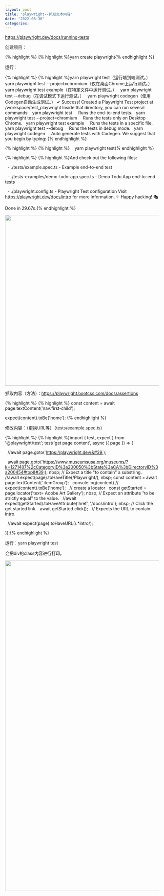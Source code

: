 ```yaml
---
layout: post
title: "playwright--抓取文本内容"
date: "2022-08-30"
categories: 
---
```

<p><a href="https://playwright.dev/docs/running-tests">https://playwright.dev/docs/running-tests</a></p>

<p>创建项目：</p>

{% highlight %}
{% highlight %}yarn create playwright{% endhighlight %}

<p>运行：</p>

{% highlight %}
{% highlight %}yarn playwright test（运行端到端测试。）
&nbsp; yarn playwright test --project=chromium（仅在桌面Chrome上运行测试。）
&nbsp; yarn playwright test example（在特定文件中运行测试。）
&nbsp; yarn playwright test --debug（在调试模式下运行测试。）
&nbsp; yarn playwright codegen（使用Codegen自动生成测试。）
✔ Success! Created a Playwright Test project at /workspace/test_playwright
Inside that directory, you can run several commands:
&nbsp; yarn playwright test
&nbsp;&nbsp;&nbsp; Runs the end-to-end tests.
&nbsp; yarn playwright test --project=chromium
&nbsp;&nbsp;&nbsp; Runs the tests only on Desktop Chrome.
&nbsp; yarn playwright test example
&nbsp;&nbsp;&nbsp; Runs the tests in a specific file.
&nbsp; yarn playwright test --debug
&nbsp;&nbsp;&nbsp; Runs the tests in debug mode.
&nbsp; yarn playwright codegen
&nbsp;&nbsp;&nbsp; Auto generate tests with Codegen.
We suggest that you begin by typing:
{% endhighlight %}

{% highlight %}
{% highlight %}&nbsp;&nbsp;&nbsp; yarn playwright test{% endhighlight %}

{% highlight %}
{% highlight %}And check out the following files:

&nbsp; - ./tests/example.spec.ts - Example end-to-end test

&nbsp; - ./tests-examples/demo-todo-app.spec.ts - Demo Todo App end-to-end tests

&nbsp; - ./playwright.config.ts - Playwright Test configuration Visit https://playwright.dev/docs/intro for more information. ✨ Happy hacking! 🎭

Done in 29.67s.{% endhighlight %}

<p><img height="558" src="/uploads/ckeditor/pictures/360/image-20220830102418-1.png" width="1141" /></p>

<p>抓取内容（方法）：<a href="https://playwright.bootcss.com/docs/assertions">https://playwright.bootcss.com/docs/assertions</a></p>

{% highlight %}
{% highlight %}
  const content = await page.textContent(&#39;nav:first-child&#39;);

  expect(content).toBe(&#39;home&#39;);
{% endhighlight %}

<p>修改内容：（更换URL等）（tests/example.spec.ts）</p>

{% highlight %}
{% highlight %}import { test, expect } from &#39;@playwright/test&#39;;
test(&#39;get page content&#39;, async ({ page }) =&gt; {

  &nbsp; //await page.goto(&#39;https://playwright.dev/&#39;);

  &nbsp; await page.goto(&#39;https://www.museumsusa.org/museums/?k=1271407%2cCategoryID%3a200050%3bState%3aCA%3bDirectoryID%3a200454#top&#39;);
nbsp; // Expect a title &quot;to contain&quot; a substring.
&nbsp; //await expect(page).toHaveTitle(/Playwright/);
nbsp; const content = await page.textContent(&#39;.itemGroup&#39;);
&nbsp; console.log(content)
//&nbsp; expect(content).toBe(&#39;home&#39;);
&nbsp; // create a locator
&nbsp; const getStarted = page.locator(&#39;text= Adobe Art Gallery&#39;);
nbsp; // Expect an attribute &quot;to be strictly equal&quot; to the value.
&nbsp; //await expect(getStarted).toHaveAttribute(&#39;href&#39;, &#39;/docs/intro&#39;);
nbsp; // Click the get started link.
&nbsp; await getStarted.click();
&nbsp; // Expects the URL to contain intro.

  &nbsp; //await expect(page).toHaveURL(/.*intro/);

  });{% endhighlight %}

<p>运行：yarn playwright test</p>

<p>会把div的class内容进行打印。</p>

<p><img height="1080" src="/uploads/ckeditor/pictures/361/image-20220830103007-2.png" width="1920" /></p>

